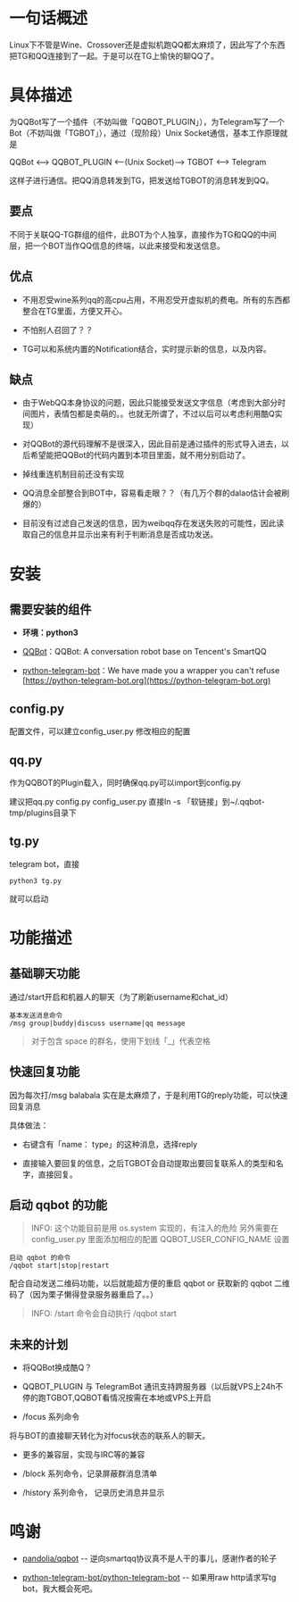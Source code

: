 # 一句话概述

Linux下不管是Wine、Crossover还是虚拟机跑QQ都太麻烦了，因此写了个东西把TG和QQ连接到了一起。于是可以在TG上愉快的聊QQ了。

# 具体描述

为QQBot写了一个插件（不妨叫做「QQBOT_PLUGIN」），为Telegram写了一个Bot（不妨叫做「TGBOT」），通过（现阶段）Unix Socket通信，基本工作原理就是

QQBot <--> QQBOT_PLUGIN <--(Unix Socket)--> TGBOT <--> Telegram

这样子进行通信。把QQ消息转发到TG，把发送给TGBOT的消息转发到QQ。

## 要点

不同于关联QQ-TG群组的组件，此BOT为个人独享，直接作为TG和QQ的中间层，把一个BOT当作QQ信息的终端，以此来接受和发送信息。

## 优点

- 不用忍受wine系列qq的高cpu占用，不用忍受开虚拟机的费电。所有的东西都整合在TG里面，方便又开心。

- 不怕别人召回了？？

- TG可以和系统内置的Notification结合，实时提示新的信息，以及内容。

## 缺点

- 由于WebQQ本身协议的问题，因此只能接受发送文字信息（考虑到大部分时间图片，表情包都是卖萌的。。也就无所谓了，不过以后可以考虑利用酷Q实现）

- 对QQBot的源代码理解不是很深入，因此目前是通过插件的形式导入进去，以后希望能把QQBot的代码内置到本项目里面，就不用分别启动了。

- 掉线重连机制目前还没有实现

- QQ消息全部整合到BOT中，容易看走眼？？（有几万个群的dalao估计会被刷爆的）

- 目前没有过滤自己发送的信息，因为weibqq存在发送失败的可能性，因此读取自己的信息并显示出来有利于判断消息是否成功发送。

# 安装

## 需要安装的组件

- **环境：python3**

- [QQBot](https://github.com/pandolia/qqbot)：QQBot: A conversation robot base on Tencent's SmartQQ

- [python-telegram-bot](https://github.com/python-telegram-bot/python-telegram-bot)：We have made you a wrapper you can't refuse [https://python-telegram-bot.org](https://python-telegram-bot.org)

## config.py

配置文件，可以建立config_user.py 修改相应的配置

## qq.py

作为QQBOT的Plugin载入，同时确保qq.py可以import到config.py

建议把qq.py config.py config_user.py 直接ln -s 「软链接」到~/.qqbot-tmp/plugins目录下

## tg.py

telegram bot，直接
```
python3 tg.py
```
就可以启动

# 功能描述

## 基础聊天功能

通过/start开启和机器人的聊天（为了刷新username和chat_id）
```
基本发送消息命令
/msg group|buddy|discuss username|qq message
```

> 对于包含 space 的群名，使用下划线「_」代表空格

## 快速回复功能

因为每次打/msg balabala 实在是太麻烦了，于是利用TG的reply功能，可以快速回复消息

具体做法：

- 右键含有「name： type」的这种消息，选择reply

- 直接输入要回复的信息，之后TGBOT会自动提取出要回复联系人的类型和名字，直接回复。

## 启动 qqbot 的功能

> INFO: 这个功能目前是用 os.system 实现的，有注入的危险
> 另外需要在 config_user.py 里面添加相应的配置 QQBOT_USER_CONFIG_NAME 设置

```
启动 qqbot 的命令
/qqbot start|stop|restart
```

配合自动发送二维码功能，以后就能超方便的重启 qqbot or 获取新的 qqbot 二维码了（因为栗子懒得登录服务器重启了。。）

> INFO: /start 命令会自动执行 /qqbot start

## 未来的计划

- 将QQBot换成酷Q？

- QQBOT_PLUGIN 与 TelegramBot 通讯支持跨服务器（以后就VPS上24h不停的跑TGBOT,QQBOT看情况按需在本地或VPS上开启

- /focus 系列命令

 将与BOT的直接聊天转化为对focus状态的联系人的聊天。

- 更多的兼容层，实现与IRC等的兼容

- /block 系列命令，记录屏蔽群消息清单

- /history 系列命令， 记录历史消息并显示

# 鸣谢

- [pandolia/qqbot](https://github.com/pandolia/qqbot) -- 逆向smartqq协议真不是人干的事儿，感谢作者的轮子

- [python-telegram-bot/python-telegram-bot](https://github.com/python-telegram-bot/python-telegram-bot) -- 如果用raw http请求写tg bot，我大概会死吧。
